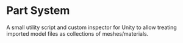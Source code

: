 # Part System

A small utility script and custom inspector for Unity to allow treating imported model files as collections of meshes/materials.
